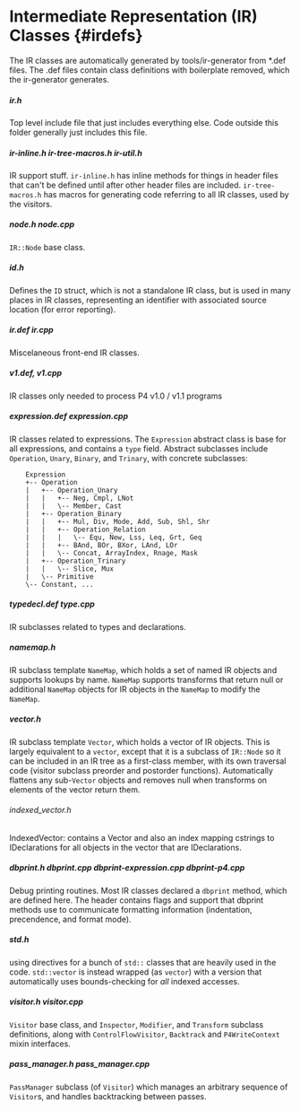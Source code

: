 # Intermediate Representation (IR) Classes {#irdefs}

The IR classes are automatically generated by tools/ir-generator
from \*.def files.  The .def files contain class definitions with
boilerplate removed, which the ir-generator generates.

##### ir.h
  Top level include file that just includes everything else.  Code outside this
  folder generally just includes this file.

##### ir-inline.h ir-tree-macros.h ir-util.h
  IR support stuff.  `ir-inline.h` has inline methods for things in header
  files that can't be defined until after other header files are included.
  `ir-tree-macros.h` has macros for generating code referring to all IR
  classes, used by the visitors.

##### node.h node.cpp
  `IR::Node` base class.

##### id.h
  Defines the `ID` struct, which is not a standalone IR class, but is used
  in many places in IR classes, representing an identifier with associated
  source location (for error reporting).

##### ir.def ir.cpp
   Miscelaneous front-end IR classes.

##### v1.def, v1.cpp
   IR classes only needed to process P4 v1.0 / v1.1 programs

##### expression.def expression.cpp
  IR classes related to expressions.  The `Expression` abstract class is
  base for all expressions, and contains a `type` field.  Abstract subclasses
  include `Operation`, `Unary`, `Binary`, and `Trinary`, with concrete
  subclasses:

        Expression
        +-- Operation
        |   +-- Operation_Unary
        |   |   +-- Neg, Cmpl, LNot
        |   |   \-- Member, Cast
        |   +-- Operation_Binary
        |   |   +-- Mul, Div, Mode, Add, Sub, Shl, Shr
        |   |   +-- Operation_Relation
        |   |   |   \-- Equ, New, Lss, Leq, Grt, Geq
        |   |   +-- BAnd, BOr, BXor, LAnd, LOr
        |   |   \-- Concat, ArrayIndex, Rnage, Mask
        |   +-- Operation_Trinary
        |   |   \-- Slice, Mux
        |   \-- Primitive
        \-- Constant, ...

##### typedecl.def type.cpp
  IR subclasses related to types and declarations.

##### namemap.h
  IR subclass template `NameMap`, which holds a set of named IR objects and
  supports lookups by name.  `NameMap` supports transforms that return null or
  additional `NameMap` objects for IR objects in the `NameMap` to modify the
  `NameMap`.

##### vector.h
  IR subclass template `Vector`, which holds a vector of IR objects.
  This is largely equivalent to a `vector`, except that it is a subclass
  of `IR::Node` so it can be included in an IR tree as a first-class
  member, with its own traversal code (visitor subclass preorder and
  postorder functions).  Automatically flattens any sub-`Vector` objects
  and removes null when transforms on elements of the vector return them.

###### indexed_vector.h
  IndexedVector: contains a Vector and also an index mapping cstrings
  to IDeclarations for all objects in the vector that are IDeclarations.

##### dbprint.h dbprint.cpp dbprint-expression.cpp dbprint-p4.cpp
  Debug printing routines.  Most IR classes declared a `dbprint` method,
  which are defined here.  The header contains flags and support that
  dbprint methods use to communicate formatting information (indentation,
  precendence, and format mode).

##### std.h
  using directives for a bunch of `std::` classes that are heavily used in
  the code.  `std::vector` is instead wrapped (as `vector`) with a version
  that automatically uses bounds-checking for *all* indexed accesses.

##### visitor.h visitor.cpp
  `Visitor` base class, and `Inspector`, `Modifier`, and `Transform` subclass
  definitions, along with `ControlFlowVisitor`, `Backtrack` and `P4WriteContext`
  mixin interfaces.

##### pass\_manager.h pass\_manager.cpp
  `PassManager` subclass (of `Visitor`) which manages an arbitrary sequence of
  `Visitor`s, and handles backtracking between passes.
